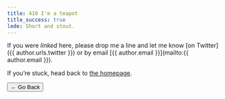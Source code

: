 ```yaml
---
title: 418 I'm a teapot
title_success: true
lede: Short and stout.
---
```


If you were *linked* here, please drop me a line and let me know [on Twitter]({{ author.urls.twitter }}) or by email [{{ author.email }}](mailto:{{ author.email }}).

If you’re stuck, head back to [the homepage](/).

<nav class=" [ navigator ] ">
    <button type="button" onclick="history.back(-1)" aria-label="Go back">← Go Back</button>
</nav>
